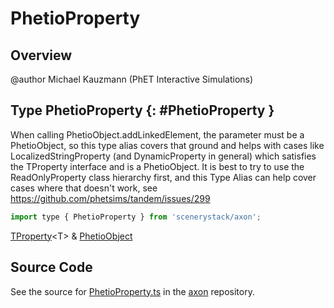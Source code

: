 # PhetioProperty

## Overview

@author Michael Kauzmann (PhET Interactive Simulations)

## Type PhetioProperty {: #PhetioProperty }


When calling PhetioObject.addLinkedElement, the parameter must be a PhetioObject, so this type alias covers that ground
and helps with cases like LocalizedStringProperty (and DynamicProperty in general) which satisfies the TProperty
interface and is a PhetioObject. It is best to try to use the ReadOnlyProperty class hierarchy first, and this Type
Alias can help cover cases where that doesn't work, see https://github.com/phetsims/tandem/issues/299

```js
import type { PhetioProperty } from 'scenerystack/axon';
```
[TProperty](../axon/TProperty.md)&lt;T&gt; &amp; [PhetioObject](../tandem/PhetioObject.md)



## Source Code

See the source for [PhetioProperty.ts](https://github.com/phetsims/axon/blob/main/js/PhetioProperty.ts) in the [axon](https://github.com/phetsims/axon) repository.
